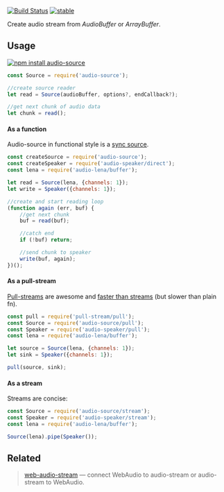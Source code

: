 [![Build Status](https://travis-ci.org/audiojs/audio-source.svg?branch=master)](https://travis-ci.org/audiojs/audio-source) [![stable](http://badges.github.io/stability-badges/dist/stable.svg)](http://github.com/badges/stability-badges)

Create audio stream from _AudioBuffer_ or _ArrayBuffer_.

## Usage

[![npm install audio-source](https://nodei.co/npm/audio-source.png?mini=true)](https://npmjs.org/package/audio-source/)

```js
const Source = require('audio-source');

//create source reader
let read = Source(audioBuffer, options?, endCallback?);

//get next chunk of audio data
let chunk = read();
```

#### As a function

Audio-source in functional style is a [sync source](https://github.com/audiojs/contributing/wiki/Streams-convention).

```js
const createSource = require('audio-source');
const createSpeaker = require('audio-speaker/direct');
const lena = require('audio-lena/buffer');

let read = Source(lena, {channels: 1});
let write = Speaker({channels: 1});

//create and start reading loop
(function again (err, buf) {
	//get next chunk
	buf = read(buf);

	//catch end
	if (!buf) return;

	//send chunk to speaker
	write(buf, again);
})();
```

#### As a pull-stream

[Pull-streams](https://github.com/pull-stream/pull-stream) are awesome and [faster than streams](https://github.com/dfcreative/stream-contest) (but slower than plain fn).

```js
const pull = require('pull-stream/pull');
const Source = require('audio-source/pull');
const Speaker = require('audio-speaker/pull');
const lena = require('audio-lena/buffer');

let source = Source(lena, {channels: 1});
let sink = Speaker({channels: 1});

pull(source, sink);
```

#### As a stream

Streams are concise:

```js
const Source = require('audio-source/stream');
const Speaker = require('audio-speaker/stream');
const lena = require('audio-lena/buffer');

Source(lena).pipe(Speaker());
```

## Related

> [web-audio-stream](https://github.com/audio-lab/web-audio-stream) — connect WebAudio to audio-stream or audio-stream to WebAudio.

